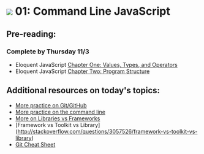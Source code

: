 # ![](https://ga-dash.s3.amazonaws.com/production/assets/logo-9f88ae6c9c3871690e33280fcf557f33.png) 01: Command Line JavaScript

## Pre-reading:
### Complete by Thursday 11/3

* Eloquent JavaScript [Chapter One: Values, Types, and Operators](http://eloquentjavascript.net/01_values.html)
* Eloquent JavaScript [Chapter Two: Program Structure](http://eloquentjavascript.net/02_program_structure.html)

## Additional resources on today's topics:

* [More practice on Git/GitHub](https://try.github.io)
* [More practice on the command line](https://learnpythonthehardway.org/book/appendixa.html)
* [More on Libraries vs Frameworks](http://martinfowler.com/bliki/InversionOfControl.html)
* [Framework vs Toolkit vs Library] (http://stackoverflow.com/questions/3057526/framework-vs-toolkit-vs-library)
* [Git Cheat Sheet](http://rogerdudler.github.io/git-guide/files/git_cheat_sheet.pdf)